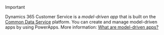 > [!IMPORTANT]
> Dynamics 365 Customer Service is a *model-driven app* that is built on the [Common Data Service](https://docs.microsoft.com/powerapps/maker/common-data-service/data-platform-intro) platform. You can create and manage model-driven apps by using PowerApps. More information: [What are model-driven apps?](https://docs.microsoft.com/powerapps/maker/model-driven-apps/model-driven-app-overview)
